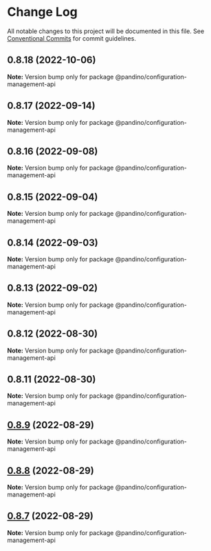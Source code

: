 # Change Log

All notable changes to this project will be documented in this file.
See [Conventional Commits](https://conventionalcommits.org) for commit guidelines.

## 0.8.18 (2022-10-06)

**Note:** Version bump only for package @pandino/configuration-management-api

## 0.8.17 (2022-09-14)

**Note:** Version bump only for package @pandino/configuration-management-api

## 0.8.16 (2022-09-08)

**Note:** Version bump only for package @pandino/configuration-management-api

## 0.8.15 (2022-09-04)

**Note:** Version bump only for package @pandino/configuration-management-api

## 0.8.14 (2022-09-03)

**Note:** Version bump only for package @pandino/configuration-management-api

## 0.8.13 (2022-09-02)

**Note:** Version bump only for package @pandino/configuration-management-api

## 0.8.12 (2022-08-30)

**Note:** Version bump only for package @pandino/configuration-management-api

## 0.8.11 (2022-08-30)

**Note:** Version bump only for package @pandino/configuration-management-api

## [0.8.9](https://github.com/BlackBeltTechnology/pandino/compare/v0.8.8...v0.8.9) (2022-08-29)

**Note:** Version bump only for package @pandino/configuration-management-api

## [0.8.8](https://github.com/BlackBeltTechnology/pandino/compare/v0.8.7...v0.8.8) (2022-08-29)

**Note:** Version bump only for package @pandino/configuration-management-api

## [0.8.7](https://github.com/BlackBeltTechnology/pandino/compare/v0.8.6...v0.8.7) (2022-08-29)

**Note:** Version bump only for package @pandino/configuration-management-api
